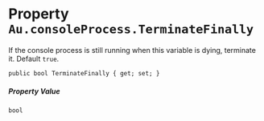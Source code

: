 # Property `Au.consoleProcess.TerminateFinally`

If the console process is still running when this variable is dying, terminate it. Default `true`.

```
public bool TerminateFinally { get; set; }
```

##### Property Value

`bool`